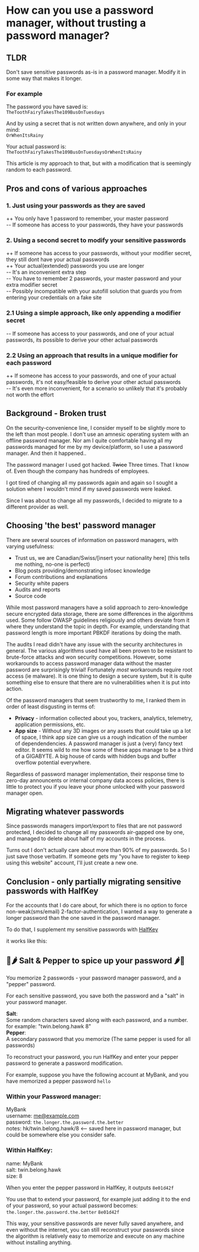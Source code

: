 # How can you use a password manager, without trusting a password manager?

## TLDR

Don't save sensitive passwords as-is in a password manager. Modify it in some way that makes it longer.

### For example

The password you have saved is:  
`TheToothFairyTakesThe109BusOnTuesdays`

And by using a secret that is not written down anywhere, and only in your mind:  
`OrWhenItsRainy`

Your actual password is:  
`TheToothFairyTakesThe109BusOnTuesdaysOrWhenItsRainy`

This article is my approach to that, but with a modification that is seemingly random to each password.

## Pros and cons of various approaches

### 1. Just using your passwords as they are saved

++ You only have 1 password to remember, your master password  
-- If someone has access to your passwords, they have your passwords

### 2. Using a second secret to modify your sensitive passwords

++ If someone has access to your passwords, without your modifier secret, they still dont have your actual passwords  
++ Your actual(extended) passwords you use are longer  
-- It's an inconvenient extra step  
-- You have to remember 2 passwords, your master password and your extra modifier secret  
-- Possibly incompatible with your autofill solution that guards you from entering your credentials on a fake site  

### 2.1 Using a simple approach, like only appending a modifier secret  
-- If someone has access to your passwords, and one of your actual passwords, its possible to derive your other actual passwords

### 2.2 Using an approach that results in a unique modifier for each password  
++ If someone has access to your passwords, and one of your actual passwords, it's not easy/feasible to derive your other actual passwords  
-- It's even more inconvenient, for a scenario so unlikely that it's probably not worth the effort

## Background - Broken trust

On the security-convenience line, I consider myself to be slightly more to the left than most people. I don't use an amnesic operating system with an offline password manager. Nor am I quite comfortable having all my passwords managed for me by my device/platform, so I use a password manager. And then it happened..

The password manager I used got hacked. ~~Twice~~ Three times. That I know of. Even though the company has hundreds of employees.

I got tired of changing all my passwords again and again so I sought a solution where I wouldn't mind if my saved passwords were leaked.

Since I was about to change all my passwords, I decided to migrate to a different provider as well.

## Choosing 'the best' password manager

There are several sources of information on password managers, with varying usefulness:
- Trust us, we are Canadian/Swiss/[insert your nationality here] (this tells me nothing, no-one is perfect)
- Blog posts providing/demonstrating infosec knowledge
- Forum contributions and explanations
- Security white papers
- Audits and reports
- Source code

While most password managers have a solid approach to zero-knowledge secure encrypted data storage, there are some differences in the algorithms used. Some follow OWASP guidelines religiously and others deviate from it where they understand the topic in depth. For example, understanding that password length is more important PBKDF iterations by doing the math.

The audits I read didn't have any issue with the security architectures in general. The various algorithms used have all been proven to be resistant to brute-force attacks and won security competitions. However, some workarounds to access password manager data without the master password are surprisingly trivial! Fortunately _most_ workarounds require root access (ie malware). It is one thing to design a secure system, but it is quite something else to ensure that there are no vulnerabilities when it is put into action.

Of the password managers that seem trustworthy to me, I ranked them in order of least disgusting in terms of:  
* __Privacy__ - information collected about you, trackers, analytics, telemetry, application permissions, etc.
* __App size__ - Without any 3D images or any assets that could take up a lot of space, I think app size can give us a rough indication of the number of dependendencies. A password manager is just a (very) fancy text editor. It seems wild to me how some of these apps manage to be a third of a GIGABYTE. A big house of cards with hidden bugs and buffer overflow potential everywhere.

Regardless of password manager implementation, their response time to zero-day announcents or internal company data access policies, there is little to protect you if you leave your phone unlocked with your password manager open.

## Migrating whatever passwords

Since passwords managers import/export to files that are not password protected, I decided to change all my passwords air-gapped one by one, and managed to delete about half of my accounts in the process.

Turns out I don't actually care about more than 90% of my passwords. So I just save those verbatim. If someone gets my "you have to register to keep using this website" account, I'll just create a new one.

## Conclusion - only partially migrating sensitive passwords with HalfKey

For the accounts that I do care about, for which there is no option to force non-weak(sms/email) 2-factor-authentication, I wanted a way to generate a longer password than the one saved in the password manager. 

To do that, I supplement my sensitive passwords with [HalfKey](readme.md)  

it works like this:

## 🧂🌶️ Salt & Pepper to spice up your password 🌶️🧂

You memorize 2 passwords - your password manager password, and a "pepper" password.

For each sensitive password, you save both the password and a "salt" in your password manager.

__Salt__:  
Some random characters saved along with each password, and a number. for example: "twin.belong.hawk 8"  
__Pepper__:  
A secondary password that you memorize (The same pepper is used for all passwords)  

To reconstruct your password, you run HalfKey and enter your pepper password to generate a password modification.

For example, suppose you have the following account at MyBank, and you have memorized a pepper password `hello`

### Within your Password manager:  
MyBank  
username: me@example.com  
password: `the.longer.the.password.the.better`  
notes: hk/twin.belong.hawk/8 <-- saved here in password manager, but could be somewhere else you consider safe.

### Within HalfKey:  
name: MyBank  
salt: twin.belong.hawk  
size: 8  

When you enter the pepper password in HalfKey, it outputs `8e01d42f`

You use that to extend your password, for example just adding it to the end of your password, so your actual password becomes:
`the.longer.the.password.the.better` `8e01d42f`

This way, your sensitive passwords are never fully saved anywhere, and even without the internet, you can still reconstruct your passwords since the algorithm is relatively easy to memorize and execute on any machine without installing anything.
